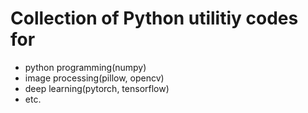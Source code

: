 # Collection of Python utilitiy codes for

- python programming(numpy)
- image processing(pillow, opencv)
- deep learning(pytorch, tensorflow)
- etc.